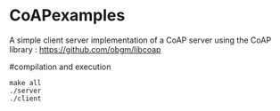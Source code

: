 # CoAPexamples

A simple client server implementation of a CoAP server using the CoAP library : https://github.com/obgm/libcoap


#compilation and execution


    make all
    ./server
    ./client

